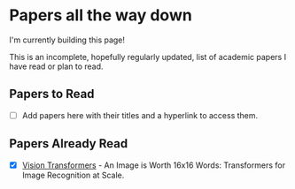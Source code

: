 # Papers all the way down

I'm currently building this page!




This is an incomplete, hopefully regularly updated, list of academic papers I have read or plan to read.

## Papers to Read

- [ ] Add papers here with their titles and a hyperlink to access them.

## Papers Already Read

- [x] [Vision Transformers](https://arxiv.org/abs/2010.11929) - An Image is Worth 16x16 Words: Transformers for Image Recognition at Scale.

